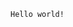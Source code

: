 <!DOCTYPE html>
<html lang="en">
<head>
    <meta charset="UTF-8">
    <title>Title</title>
    <link rel="stylesheet" href="../css/style.css">
    <script src="/js/script.js"></script>
</head>
<body>
    
    Hello world!
    
</body>
</html>
